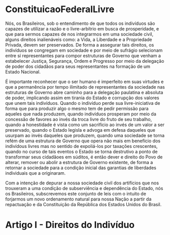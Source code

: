 # ConstituicaoFederalLivre

Nós, os Brasileiros, sob o entendimento de que todos os indivíduos são capazes de utilizar a razão e o livre-arbítrio em busca de prosperidade, e que para sermos capazes de nos integrarmos em uma sociedade civil, alguns direitos inalienáveis como: a Vida, a Liberdade e a Propriedade Privada, devem ser preservados. De forma a assegurar tais direitos, os indivíduos se congregam em sociedade e por meio de sufrágio selecionam entre sí representantes para compor estruturas de Governo que venham a estabelecer Justiça, Segurança, Ordem e Progresso por meio da delegação de poder dos cidadãos para seus representantes na formação de um Estado Nacional.

É importante reconhecer que o ser humano é imperfeito em suas virtudes e que a permanência por tempo ilimitado de representantes da sociedade nas estruturas de Governo abre caminho para a delegação paulatina e absoluta de poder, implicando assim em tirania do Estado e corrupção dos valores que unem tais indivíduos. Quando o indivíduo perde sua livre-iniciativa de forma que para produzir algo o mesmo tem de pedir permissão para aqueles que nada produzem, quando indivíduos prosperam por meio da concessão de favores ao invés da troca livre do fruto de seu trabalho, quando a honestidade é vista como um sacrifício ao invés de um valor a ser preservado, quando o Estado legisla e advoga em defesa daqueles que usurpam ao invés daqueles que produzem, quando uma sociedade se torna refém de uma estrutura de Governo que opera não mais em benefício dos indivídous livres mas no sentido de expoliá-los por taxações crescentes, quando no curso de tais eventos o Estado se torna destrutivo a ponto de transformar seus cidadãoes em súditos, é então dever e direito do Povo de alterar, remover ou abolir a estrutura de Governo existente, de forma a retornar a sociedade para a condição inicial das garantias de liberdades individuais que a originaram.

Com a intenção de depurar a nossa sociedade civil dos artifícios que nos trouxeram a uma condição de subserviência e dependência do Estado, nós os Brasileiros, subscrevemos este conjunto de leis com o intuito de forjarmos um novo ordenamento natural para nossa Nação a partir da repactuação e da Constituição da República dos Estados Unidos do Brasil.

# Artigo I - Direitos do Indivíduo


